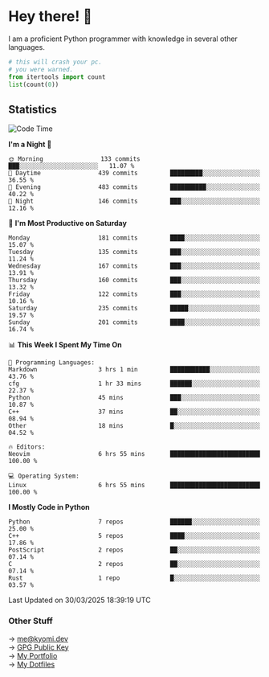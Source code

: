 # Hey there! 👋

I am a proficient Python programmer with knowledge in several other languages.

```py
# this will crash your pc.
# you were warned.
from itertools import count
list(count(0))
```

## Statistics
<!--START_SECTION:waka-->
![Code Time](http://img.shields.io/badge/Code%20Time-1%2C757%20hrs%2051%20mins-blue)

**I'm a Night 🦉** 

```text
🌞 Morning                133 commits         ███░░░░░░░░░░░░░░░░░░░░░░   11.07 % 
🌆 Daytime                439 commits         █████████░░░░░░░░░░░░░░░░   36.55 % 
🌃 Evening                483 commits         ██████████░░░░░░░░░░░░░░░   40.22 % 
🌙 Night                  146 commits         ███░░░░░░░░░░░░░░░░░░░░░░   12.16 % 
```
📅 **I'm Most Productive on Saturday** 

```text
Monday                   181 commits         ████░░░░░░░░░░░░░░░░░░░░░   15.07 % 
Tuesday                  135 commits         ███░░░░░░░░░░░░░░░░░░░░░░   11.24 % 
Wednesday                167 commits         ███░░░░░░░░░░░░░░░░░░░░░░   13.91 % 
Thursday                 160 commits         ███░░░░░░░░░░░░░░░░░░░░░░   13.32 % 
Friday                   122 commits         ███░░░░░░░░░░░░░░░░░░░░░░   10.16 % 
Saturday                 235 commits         █████░░░░░░░░░░░░░░░░░░░░   19.57 % 
Sunday                   201 commits         ████░░░░░░░░░░░░░░░░░░░░░   16.74 % 
```


📊 **This Week I Spent My Time On** 

```text
💬 Programming Languages: 
Markdown                 3 hrs 1 min         ███████████░░░░░░░░░░░░░░   43.76 % 
cfg                      1 hr 33 mins        ██████░░░░░░░░░░░░░░░░░░░   22.37 % 
Python                   45 mins             ███░░░░░░░░░░░░░░░░░░░░░░   10.87 % 
C++                      37 mins             ██░░░░░░░░░░░░░░░░░░░░░░░   08.94 % 
Other                    18 mins             █░░░░░░░░░░░░░░░░░░░░░░░░   04.52 % 

🔥 Editors: 
Neovim                   6 hrs 55 mins       █████████████████████████   100.00 % 

💻 Operating System: 
Linux                    6 hrs 55 mins       █████████████████████████   100.00 % 
```

**I Mostly Code in Python** 

```text
Python                   7 repos             ██████░░░░░░░░░░░░░░░░░░░   25.00 % 
C++                      5 repos             ████░░░░░░░░░░░░░░░░░░░░░   17.86 % 
PostScript               2 repos             ██░░░░░░░░░░░░░░░░░░░░░░░   07.14 % 
C                        2 repos             ██░░░░░░░░░░░░░░░░░░░░░░░   07.14 % 
Rust                     1 repo              █░░░░░░░░░░░░░░░░░░░░░░░░   03.57 % 
```




 Last Updated on 30/03/2025 18:39:19 UTC
<!--END_SECTION:waka-->

### Other Stuff

→ [me@kyomi.dev](mailto:me@kyomi.dev)\
→ [GPG Public Key](https://github.com/bitterteriyaki.gpg)\
→ [My Portfolio](https://kyomi.dev)\
→ [My Dotfiles](https://github.com/bitterteriyaki/dotfiles)

